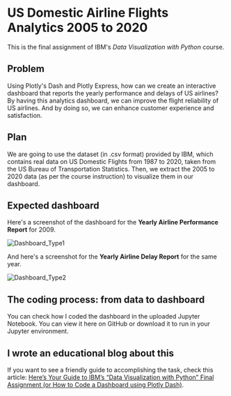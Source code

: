 # US Domestic Airline Flights Analytics 2005 to 2020
This is the final assignment of IBM's _Data Visualization with Python_ course.

## Problem
Using Plotly's Dash and Plotly Express, how can we create an interactive dashboard that reports the yearly performance and delays of US airlines? By having this analytics dashboard, we can improve the flight reliability of US airlines. And by doing so, we can enhance customer experience and satisfaction. 

## Plan 
We are going to use the dataset (in .csv format) provided by IBM, which contains real data on US Domestic Flights from 1987 to 2020, taken from the US Bureau of Transportation Statistics. Then, we extract the 2005 to 2020 data (as per the course instruction) to visualize them in our dashboard.

## Expected dashboard
Here's a screenshot of the dashboard for the __Yearly Airline Performance Report__ for 2009. 

![Dashboard_Type1](https://github.com/marvin-rubia/US-Domestic-Flights-Analytics-2005-to-2020/assets/140475770/a3fcd42b-b6e4-4a04-84b3-e72c7e16e404)

And here's a screenshot for the __Yearly Airline Delay Report__ for the same year. 

![Dashboard_Type2](https://github.com/marvin-rubia/US-Domestic-Flights-Analytics-2005-to-2020/assets/140475770/82edc70e-749c-4caa-abd9-4e51dd9582ed)

## The coding process: from data to dashboard
You can check how I coded the dashboard in the uploaded Jupyter Notebook. You can view it here on GitHub or download it to run in your Jupyter environment. 

## I wrote an educational blog about this
If you want to see a friendly guide to accomplishing the task, check this article: [Here’s Your Guide to IBM’s “Data Visualization with Python” Final Assignment (or How to Code a Dashboard using Plotly Dash)](https://marvinrubia.medium.com/heres-your-guide-to-the-final-assignment-of-ibm-s-data-visualization-with-python-27505bea3d76).
